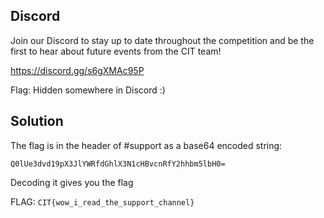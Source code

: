 ## Discord

Join our Discord to stay up to date throughout the competition and be the first to hear about future events from the CIT team!

https://discord.gg/s6gXMAc95P

Flag: Hidden somewhere in Discord :)


## Solution

The flag is in the header of #support as a base64 encoded string:

`Q0lUe3dvd19pX3JlYWRfdGhlX3N1cHBvcnRfY2hhbm5lbH0=`

Decoding it gives you the flag

FLAG: `CIT{wow_i_read_the_support_channel}`
